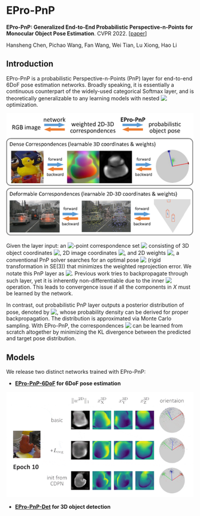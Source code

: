 # EPro-PnP

**EPro-PnP: Generalized End-to-End Probabilistic Perspective-n-Points for Monocular Object Pose Estimation**. CVPR 2022. [[paper](https://arxiv.org/pdf/2203.13254.pdf)]

Hansheng Chen, Pichao Wang, Fan Wang, Wei Tian, Lu Xiong, Hao Li

## Introduction

EPro-PnP is a probabilistic Perspective-n-Points (PnP) layer for end-to-end 6DoF pose estimation networks. Broadly speaking, it is essentially a continuous counterpart of the widely-used categorical Softmax layer, and is theoretically generalizable to any learning models with nested <!-- $\mathrm{arg\,min}$ --> <img style="transform: translateY(0.1em); background: white;" src="https://latex.codecogs.com/svg.latex?%5Cmathrm%7Barg%5C%2Cmin%7D"> optimization.

<img src="intro.png" width="500"  alt=""/>

Given the layer input: an <!-- $N$ --> <img style="transform: translateY(0.1em); background: white;" src="https://latex.codecogs.com/svg.latex?N">-point correspondence set <!-- $X = \left\{x^\text{3D}_i,x^\text{2D}_i,w^\text{2D}_i\,\middle|\,i=1\cdots N\right\}$ --> <img style="transform: translateY(0.1em); background: white;" src="https://latex.codecogs.com/svg.latex?X%20%3D%20%5Cleft%5C%7Bx%5E%5Ctext%7B3D%7D_i%2Cx%5E%5Ctext%7B2D%7D_i%2Cw%5E%5Ctext%7B2D%7D_i%5C%2C%5Cmiddle%7C%5C%2Ci%3D1%5Ccdots%20N%5Cright%5C%7D"> consisting of 3D object coordinates <!-- $x^\text{3D}_i \in \mathbb{R}^3$ --> <img style="transform: translateY(0.1em); background: white;" src="https://latex.codecogs.com/svg.latex?x%5E%5Ctext%7B3D%7D_i%20%5Cin%20%5Cmathbb%7BR%7D%5E3">, 2D image coordinates <!-- $x^\text{2D}_i \in \mathbb{R}^2$ --> <img style="transform: translateY(0.1em); background: white;" src="https://latex.codecogs.com/svg.latex?x%5E%5Ctext%7B2D%7D_i%20%5Cin%20%5Cmathbb%7BR%7D%5E2">, and 2D weights <!-- $w^\text{2D}_i \in \mathbb{R}^2_+ $ --> <img style="transform: translateY(0.1em); background: white;" src="https://latex.codecogs.com/svg.latex?w%5E%5Ctext%7B2D%7D_i%20%5Cin%20%5Cmathbb%7BR%7D%5E2_%2B">, a conventional PnP solver searches for an optimal pose <!-- $y^\ast$ --> <img style="transform: translateY(0.1em); background: white;" src="https://latex.codecogs.com/svg.latex?y%5E%5Cast"> (rigid transformation in SE(3)) that minimizes the weighted reprojection error. We notate this PnP layer as <!-- $y^\ast = \mathit{PnP}(X)$ --> <img style="transform: translateY(0.1em); background: white;" src="https://latex.codecogs.com/svg.latex?y%5E%5Cast%20%3D%20%5Cmathit%7BPnP%7D(X)">. Previous work tries to backpropagate through such layer, yet it is inherently non-differentiable due to the inner <!-- $\mathrm{arg\,min}$ --> <img style="transform: translateY(0.1em); background: white;" src="https://latex.codecogs.com/svg.latex?%5Cmathrm%7Barg%5C%2Cmin%7D"> operation. This leads to convergence issue if all the components in $X$ must be learned by the network.

In contrast, out probabilistic PnP layer outputs a posterior distribution of pose, denoted by <!-- $p(y|X) = \mathit{EProPnP}(X)$ --> <img style="transform: translateY(0.1em); background: white;" src="https://latex.codecogs.com/svg.latex?p(y%7CX)%20%3D%20%5Cmathit%7BEProPnP%7D(X)">, whose probability density can be derived for proper backpropagation. The distribution is approximated via Monte Carlo sampling. With EPro-PnP, the correspondences <!-- $X$ --> <img style="transform: translateY(0.1em); background: white;" src="https://latex.codecogs.com/svg.latex?X"> can be learned from scratch altogether by minimizing the KL divergence between the predicted and target
pose distribution.

## Models

We release two distinct networks trained with EPro-PnP:

- **[EPro-PnP-6DoF](EPro-PnP-6DoF/README.md) for 6DoF pose estimation**
<img src="EPro-PnP-6DoF/viz.gif" width="500" alt=""/>

- **[EPro-PnP-Det](EPro-PnP-Det/README.md) for 3D object detection**
<img src="EPro-PnP-Det/resources/viz.gif" width="500" alt=""/>
